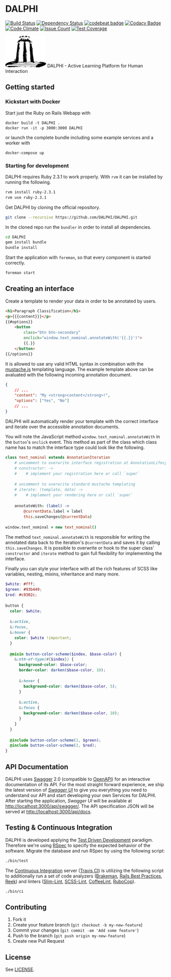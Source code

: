 # DALPHI

[![Build Status](https://travis-ci.org/Dalphi/dalphi.svg?branch=master)](https://travis-ci.org/dalphi/dalphi)
[![Dependency Status](https://gemnasium.com/Dalphi/dalphi.svg)](https://gemnasium.com/Dalphi/dalphi)
[![codebeat badge](https://codebeat.co/badges/c3c6b8d5-8ef4-4a81-9d37-6ee06383fc85)](https://codebeat.co/projects/github-com-dalphi-dalphi)
[![Codacy Badge](https://api.codacy.com/project/badge/Grade/7a177baa4ea244d59202547cd6f8a975)](https://www.codacy.com/app/github_67/dalphi)
[![Code Climate](https://codeclimate.com/github/Dalphi/dalphi/badges/gpa.svg)](https://codeclimate.com/github/dalphi/dalphi)
[![Issue Count](https://codeclimate.com/github/Dalphi/dalphi/badges/issue_count.svg)](https://codeclimate.com/github/Dalphi/dalphi)
[![Test Coverage](https://codeclimate.com/github/Dalphi/dalphi/badges/coverage.svg)](https://codeclimate.com/github/Dalphi/dalphi/coverage)

![DALPHI](https://github.com/Dalphi/dalphi/blob/master/app/assets/images/dalphi-logo.png)
DALPHI - Active Learning Platform for Human Interaction

## Getting started

### Kickstart with Docker

Start just the Ruby on Rails Webapp with

```
docker build -t DALPHI .
docker run -it -p 3000:3000 DALPHI
```

or launch the complete bundle including some example services and a worker with

```
docker-compose up
```

### Starting for development

DALPHI requires Ruby 2.3.1 to work properly.
With `rvm` it can be installed by running the following.

```bash
rvm install ruby-2.3.1
rvm use ruby-2.3.1
```

Get DALPHI by cloning the official repository.

```bash
git clone --recursive https://github.com/DALPHI/DALPHI.git
```

In the cloned repo run the `bundler` in order to install all dependencies.

```bash
cd DALPHI
gem install bundle
bundle install
```

Start the application with `foreman`, so that every component is started correctly.

```bash
foreman start
```

## Creating an interface

Create a template to render your data in order to be annotated by users.

```html
<h1>Paragraph Classification</h1>
<p>{{{content}}}</p>
{{#options}}
    <button
        class="btn btn-secondary"
        onclick="window.text_nominal.annotateWith('{{.}}')">
        {{.}}
    </button>
{{/options}}
```

It is allowed to use any valid HTML syntax in combination with the [mustache.js](https://github.com/janl/mustache.js/) templating language.
The example template above can be avaluated with the following incoming annotation document.

```json
{
	// ...
	"content": "My <strong>content</strong>!",
	"options": ["Yes", "No"]
	// ...
}
```

DALPHI will automatically render your template with the correct interface and iterate over the accessible annotation documents.

You will note the JavaScript method `window.text_nominal.annotateWith` in the `button`'s `onclick` event.
This method as part of the class which class name has to match the interface type could look like the following.

```coffee
class text_nominal extends AnnotationIteration
    # uncomment to overwrite interface registration at AnnotationLifecylce
    # constructor: ->
    #    # implement your registration here or call `super`

    # uncomment to overwrite standard mustache templating
    # iterate: (template, data) ->
    #    # implement your rendering here or call `super`

    annotateWith: (label) ->
        @currentData.label = label
        this.saveChanges(@currentData)

window.text_nominal = new text_nominal()
```

The method `text_nominal.annotateWith` is responsible for writing the annotated data back to the iteration's `@currentData` and saves it by calling `this.saveChanges`.
It is possible to overwrite or hook to the super class' `constructor` and `iterate` method to gain full flexibility for implementing the interface.

Finally you can style your interface with all the rich features of SCSS like variables, nesting, mixins, inheritance and many more.

```scss
$white: #fff;
$green: #93b449;
$red: #c9302c;

button {
  color: $white;

  &:active,
  &:focus,
  &:hover {
    color: $white !important;
  }

  @mixin button-color-scheme($index, $base-color) {
    &:nth-of-type(#{$index}) {
      background-color: $base-color;
      border-color: darken($base-color, 10);

      &:hover {
        background-color: darken($base-color, 5);
      }

      &:active,
      &:focus {
        background-color: darken($base-color, 10);
      }
    }
  }

  @include button-color-scheme(1, $green);
  @include button-color-scheme(2, $red);
}
```

## API Documentation

DALPHI uses [Swagger](http://swagger.io/) 2.0 (compatible to [OpenAPI](https://openapis.org/)) for an interactive documentation of its API.
For the most straight forward experience, we ship the latest version of [*Swagger UI*](https://github.com/swagger-api/swagger-ui) to give you everything you need to understand our API and start developing your own Services for DALPHI.
After starting the application, *Swagger UI* will be available at [http://localhost:3000/api/swagger/](http://localhost:3000/api/swagger/).
The API specification JSON will be served at [http://localhost:3000/api/docs](http://localhost:3000/api/docs).

## Testing & Continuous Integration

DALPHI is developed applying the [Test Driven Development](https://en.wikipedia.org/wiki/Test-driven_development) paradigm. Therefore we're using [RSpec](https://en.wikipedia.org/wiki/RSpec) to specify the expected behavior of the software. Migrate the database and run RSpec by using the following script:

```bash
./bin/test
```

The [Continuous Integration](https://en.wikipedia.org/wiki/Continuous_integration) server ([Travis CI](https://travis-ci.org/)) is utilizing the following script to additionally run a set of code analyzers ([Brakeman](http://brakemanscanner.org/), [Rails Best Practices](http://rails-bestpractices.com/), [Reek](https://github.com/troessner/reek)) and linters ([Slim-Lint](https://github.com/sds/slim-lint), [SCSS-Lint](https://github.com/brigade/scss-lint), [CoffeeLint](http://www.coffeelint.org/), [RuboCop](https://github.com/bbatsov/rubocop)).

```bash
./bin/ci
```

## Contributing

1. Fork it
2. Create your feature branch (`git checkout -b my-new-feature`)
3. Commit your changes (`git commit -am 'Add some feature'`)
4. Push to the branch (`git push origin my-new-feature`)
5. Create new Pull Request

## License

See [LICENSE](https://raw.githubusercontent.com/DALPHI/DALPHI/master/LICENSE).
